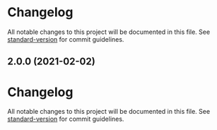 # Changelog

All notable changes to this project will be documented in this file. See [standard-version](https://github.com/conventional-changelog/standard-version) for commit guidelines.

## 2.0.0 (2021-02-02)

# Changelog

All notable changes to this project will be documented in this file. See [standard-version](https://github.com/conventional-changelog/standard-version) for commit guidelines.
